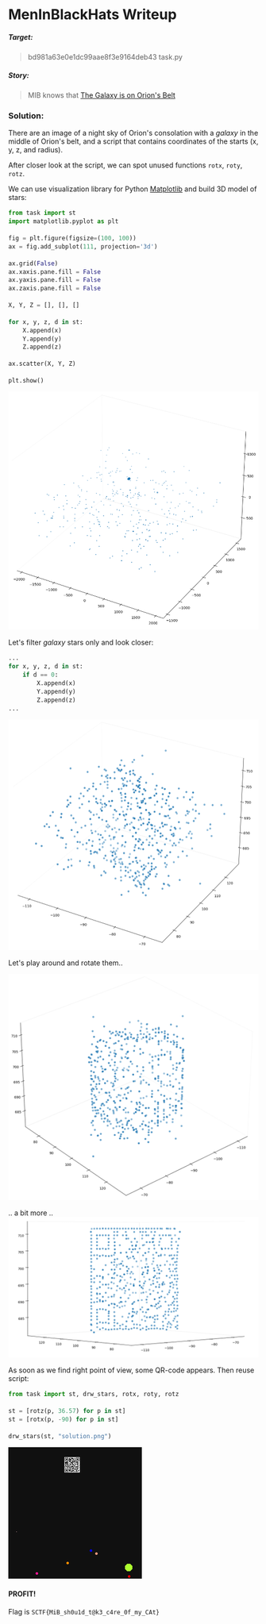 MenInBlackHats Writeup
===

##### Target:
> bd981a63e0e1dc99aae8f3e9164deb43  task.py

##### Story:
> MIB knows that [The Galaxy is on Orion's Belt](https://www.youtube.com/watch?v=aJCCUdK7PiU)

### Solution:
There are an image of a night sky of Orion's consolation with a _galaxy_ in the middle of Orion's belt, 
and a script that contains coordinates of the starts (x, y, z, and radius).

After closer look at the script, we can spot unused functions `rotx`, `roty`, `rotz`.

We can use visualization library for Python [Matplotlib](https://matplotlib.org/) and build 3D model of stars:
```python
from task import st
import matplotlib.pyplot as plt

fig = plt.figure(figsize=(100, 100))
ax = fig.add_subplot(111, projection='3d')

ax.grid(False)
ax.xaxis.pane.fill = False
ax.yaxis.pane.fill = False
ax.zaxis.pane.fill = False

X, Y, Z = [], [], []

for x, y, z, d in st:
    X.append(x)
    Y.append(y)
    Z.append(z)

ax.scatter(X, Y, Z)

plt.show()
```
![Screenshot](screenshot1.png)

Let's filter _galaxy_ stars only and look closer:
```python
...
for x, y, z, d in st:
    if d == 0:
        X.append(x)
        Y.append(y)
        Z.append(z)
...
```
![Screenshot](screenshot2.png)

Let's play around and rotate them..

![Screenshot](screenshot3.png)

.. a bit more ..
![Screenshot](screenshot4.png)

As soon as we find right point of view, some QR-code appears.
Then reuse script:
```python
from task import st, drw_stars, rotx, roty, rotz

st = [rotz(p, 36.57) for p in st]
st = [rotx(p, -90) for p in st]

drw_stars(st, "solution.png")
```
![Screenshot](solution.png)

#### PROFIT!
Flag is `SCTF{MiB_sh0u1d_t@k3_c4re_0f_my_CAt}`
